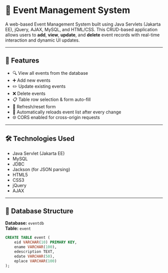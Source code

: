 # 📅 Event Management System

A web-based Event Management System built using Java Servlets (Jakarta EE), jQuery, AJAX, MySQL, and HTML/CSS. This CRUD-based application allows users to **add**, **view**, **update**, and **delete** event records with real-time interaction and dynamic UI updates.

---

## 🚀 Features

- 🔍 View all events from the database
- ➕ Add new events
- ✏️ Update existing events
- ❌ Delete events
- 📋 Table row selection & form auto-fill
- 🔄 Refresh/reset form
- 🔄 Automatically reloads event list after every change
- 🌐 CORS enabled for cross-origin requests

---

## 🛠️ Technologies Used
- Java Servlet (Jakarta EE)
- MySQL
- JDBC
- Jackson (for JSON parsing)
- HTML5
- CSS3
- jQuery
- AJAX

---

## 🧱 Database Structure

**Database:** `eventdb`  
**Table:** `event`

```sql
CREATE TABLE event (
    eid VARCHAR(10) PRIMARY KEY,
    ename VARCHAR(100),
    edescription TEXT,
    edate VARCHAR(50),
    eplace VARCHAR(100)
);
